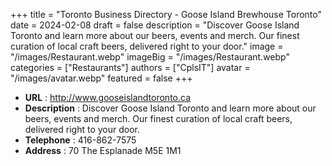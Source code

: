 +++
title = "Toronto Business Directory - Goose Island Brewhouse Toronto"
date = 2024-02-08
draft = false
description = "Discover Goose Island Toronto and learn more about our beers, events and merch. Our finest curation of local craft beers, delivered right to your door."
image = "/images/Restaurant.webp"
imageBig = "/images/Restaurant.webp"
categories = ["Restaurants"]
authors = ["CplsIT"]
avatar = "/images/avatar.webp"
featured = false
+++


* **URL** :  http://www.gooseislandtoronto.ca
* **Description** : Discover Goose Island Toronto and learn more about our beers, events and merch. Our finest curation of local craft beers, delivered right to your door.
* **Telephone** : 416-862-7575
* **Address** : 70 The Esplanade M5E 1M1